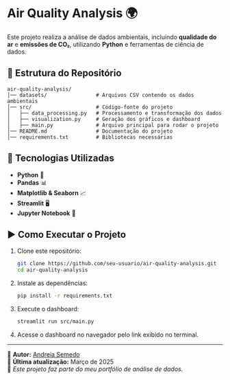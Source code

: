 # Air Quality Analysis 🌍

Este projeto realiza a análise de dados ambientais, incluindo **qualidade do ar** e **emissões de CO₂**, utilizando **Python** e ferramentas de ciência de dados.

## 📁 Estrutura do Repositório

```
air-quality-analysis/
│── datasets/                # Arquivos CSV contendo os dados ambientais
│── src/                     # Código-fonte do projeto
│   ├── data_processing.py   # Processamento e transformação dos dados
│   ├── visualization.py     # Geração dos gráficos e dashboard
│   ├── main.py              # Arquivo principal para rodar o projeto
│── README.md                # Documentação do projeto
│── requirements.txt         # Bibliotecas necessárias
```

## 📌 Tecnologias Utilizadas

- **Python** 🐍
- **Pandas** 📊
- **Matplotlib & Seaborn** 📈
- **Streamlit** 🖥️
- **Jupyter Notebook** 📝

## ▶️ Como Executar o Projeto

1. Clone este repositório:
   ```bash
   git clone https://github.com/seu-usuario/air-quality-analysis.git
   cd air-quality-analysis
   ```

2. Instale as dependências:
   ```bash
   pip install -r requirements.txt
   ```

3. Execute o dashboard:
   ```bash
   streamlit run src/main.py
   ```

4. Acesse o dashboard no navegador pelo link exibido no terminal.

---

📝 **Autor:** [Andreia Semedo](https://github.com/Andreia797)  
📅 **Última atualização:** Março de 2025  
🌱 *Este projeto faz parte do meu portfólio de análise de dados.*

